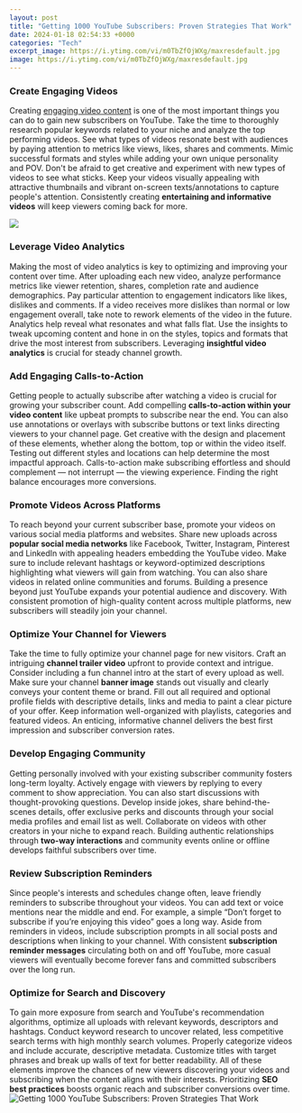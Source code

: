 ```yaml
---
layout: post
title: "Getting 1000 YouTube Subscribers: Proven Strategies That Work"
date: 2024-01-18 02:54:33 +0000
categories: "Tech"
excerpt_image: https://i.ytimg.com/vi/m0TbZfOjWXg/maxresdefault.jpg
image: https://i.ytimg.com/vi/m0TbZfOjWXg/maxresdefault.jpg
---
```


### Create Engaging Videos
Creating [engaging video content](https://fistore.mysenprints.com/collection/aldrete) is one of the most important things you can do to gain new subscribers on YouTube. Take the time to thoroughly research popular keywords related to your niche and analyze the top performing videos. See what types of videos resonate best with audiences by paying attention to metrics like views, likes, shares and comments. Mimic successful formats and styles while adding your own unique personality and POV. Don't be afraid to get creative and experiment with new types of videos to see what sticks. Keep your videos visually appealing with attractive thumbnails and vibrant on-screen texts/annotations to capture people's attention. Consistently creating **entertaining and informative videos** will keep viewers coming back for more.

![](https://i.ytimg.com/vi/eFP8nEdshVs/maxresdefault.jpg)
### Leverage Video Analytics 
Making the most of video analytics is key to optimizing and improving your content over time. After uploading each new video, analyze performance metrics like viewer retention, shares, completion rate and audience demographics. Pay particular attention to engagement indicators like likes, dislikes and comments. If a video receives more dislikes than normal or low engagement overall, take note to rework elements of the video in the future. Analytics help reveal what resonates and what falls flat. Use the insights to tweak upcoming content and hone in on the styles, topics and formats that drive the most interest from subscribers. Leveraging **insightful video analytics** is crucial for steady channel growth.
### Add Engaging Calls-to-Action
Getting people to actually subscribe after watching a video is crucial for growing your subscriber count. Add compelling **calls-to-action within your video content** like upbeat prompts to subscribe near the end. You can also use annotations or overlays with subscribe buttons or text links directing viewers to your channel page. Get creative with the design and placement of these elements, whether along the bottom, top or within the video itself. Testing out different styles and locations can help determine the most impactful approach. Calls-to-action make subscribing effortless and should complement — not interrupt — the viewing experience. Finding the right balance encourages more conversions.
### Promote Videos Across Platforms
To reach beyond your current subscriber base, promote your videos on various social media platforms and websites. Share new uploads across **popular social media networks** like Facebook, Twitter, Instagram, Pinterest and LinkedIn with appealing headers embedding the YouTube video. Make sure to include relevant hashtags or keyword-optimized descriptions highlighting what viewers will gain from watching. You can also share videos in related online communities and forums. Building a presence beyond just YouTube expands your potential audience and discovery. With consistent promotion of high-quality content across multiple platforms, new subscribers will steadily join your channel.
### Optimize Your Channel for Viewers 
Take the time to fully optimize your channel page for new visitors. Craft an intriguing **channel trailer video** upfront to provide context and intrigue. Consider including a fun channel intro at the start of every upload as well. Make sure your channel **banner image** stands out visually and clearly conveys your content theme or brand. Fill out all required and optional profile fields with descriptive details, links and media to paint a clear picture of your offer. Keep information well-organized with playlists, categories and featured videos. An enticing, informative channel delivers the best first impression and subscriber conversion rates.
### Develop Engaging Community 
Getting personally involved with your existing subscriber community fosters long-term loyalty. Actively engage with viewers by replying to every comment to show appreciation. You can also start discussions with thought-provoking questions. Develop inside jokes, share behind-the-scenes details, offer exclusive perks and discounts through your social media profiles and email list as well. Collaborate on videos with other creators in your niche to expand reach. Building authentic relationships through **two-way interactions** and community events online or offline develops faithful subscribers over time.
### Review Subscription Reminders 
Since people's interests and schedules change often, leave friendly reminders to subscribe throughout your videos. You can add text or voice mentions near the middle and end. For example, a simple “Don’t forget to subscribe if you’re enjoying this video” goes a long way. Aside from reminders in videos, include subscription prompts in all social posts and descriptions when linking to your channel. With consistent **subscription reminder messages** circulating both on and off YouTube, more casual viewers will eventually become forever fans and committed subscribers over the long run.
### Optimize for Search and Discovery
To gain more exposure from search and YouTube's recommendation algorithms, optimize all uploads with relevant keywords, descriptors and hashtags. Conduct keyword research to uncover related, less competitive search terms with high monthly search volumes. Properly categorize videos and include accurate, descriptive metadata. Customize titles with target phrases and break up walls of text for better readability. All of these elements improve the chances of new viewers discovering your videos and subscribing when the content aligns with their interests. Prioritizing **SEO best practices** boosts organic reach and subscriber conversions over time.
![Getting 1000 YouTube Subscribers: Proven Strategies That Work](https://i.ytimg.com/vi/m0TbZfOjWXg/maxresdefault.jpg)